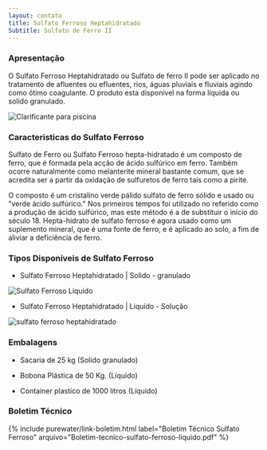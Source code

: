 ```yaml
---
layout: contato
title: Sulfato Ferroso Heptahidratado   
Subtitle: Sulfato de Ferro II
---
```


### **Apresentação**
O Sulfato Ferroso Heptahidratado ou Sulfato de ferro II pode ser aplicado no tratamento de afluentes ou efluentes, rios, águas pluviais e fluviais agindo como ótimo coagulante.
O produto esta disponível na forma líquida ou solido granulado.

<img class="img-responsive pull-left" style="max-width: 45%;" src="../../website/images/piscina agua.jpg" alt="Clarificante para piscina">

### **Caracteristicas do Sulfato Ferroso**

Sulfato de Ferro ou Sulfato Ferroso hepta-hidratado é um composto de ferro, que é formada pela acção de ácido sulfúrico em ferro. Também ocorre naturalmente como melanterite mineral bastante comum, que se acredita ser a partir da oxidação de sulfuretos de ferro tais como a pirite. 

O composto é um cristalino verde pálido sulfato de ferro sólido e usado ou "verde ácido sulfúrico." Nos primeiros tempos foi utilizado no referido como a produção de ácido sulfúrico, mas este método é a de substituir o início do século 18. Hepta-hidrato de sulfato ferroso é agora usado como um suplemento mineral, que é uma fonte de ferro, e é aplicado ao solo, a fim de aliviar a deficiência de ferro.

### **Tipos Disponíveis de Sulfato Ferroso**

- Sulfato Ferroso Heptahidratado | Solido - granulado

<img class="img-responsive pull-left" style="max-width: 45%;" src="../../website/images/sulfato ferroso hepta liquido.jpg" alt="Sulfato Ferroso Liquido">

- Sulfato Ferroso Heptahidratado | Liquído - Solução

<img class="img-responsive pull-left" style="max-width: 45%;" src="../../website/images/sulfato ferroso heptahidratado.jpg" alt="sulfato ferroso heptahidratado">

### **Embalagens**

- Sacaria de 25 kg (Solido granulado)

- Bobona Plástica de 50 Kg. (Líquido)
- Container plastico de 1000 litros (Líquido)

### Boletim Técnico

{% include purewater/link-boletim.html 
    label="Boletim Técnico Sulfato Ferroso" 
    arquivo="Boletim-tecnico-sulfato-ferroso-liquido.pdf" %}
